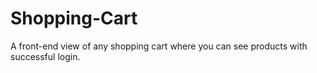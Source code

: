 # Shopping-Cart
A front-end view of any shopping cart where you can see products with successful login.
